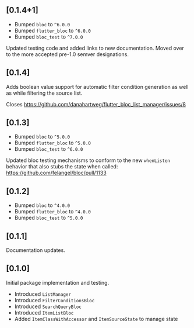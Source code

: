 ## [0.1.4+1]

+ Bumped `bloc` to `^6.0.0`
+ Bumped `flutter_bloc` to `^6.0.0`
+ Bumped `bloc_test` to `^7.0.0`

Updated testing code and added links to new documentation. Moved over to the more accepted pre-1.0 semver designations.

## [0.1.4]

Adds boolean value support for automatic filter condition generation as well as while filtering the source list.

Closes https://github.com/danahartweg/flutter_bloc_list_manager/issues/8

## [0.1.3]

+ Bumped `bloc` to `^5.0.0`
+ Bumped `flutter_bloc` to `^5.0.0`
+ Bumped `bloc_test` to `^6.0.0`

Updated bloc testing mechanisms to conform to the new `whenListen` behavior that also stubs the state when called: https://github.com/felangel/bloc/pull/1133

## [0.1.2]

+ Bumped `bloc` to `^4.0.0`
+ Bumped `flutter_bloc` to `^4.0.0`
+ Bumped `bloc_test` to `^5.0.0`

## [0.1.1]

Documentation updates.

## [0.1.0]

Initial package implementation and testing.

+ Introduced `ListManager`
+ Introduced `FilterConditionsBloc`
+ Introduced `SearchQueryBloc`
+ Introduced `ItemListBloc`
+ Added `ItemClassWithAccessor` and `ItemSourceState` to manage state
